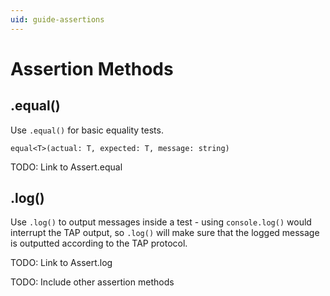 ```yaml
---
uid: guide-assertions
---
```

# Assertion Methods

## .equal()

Use `.equal()` for basic equality tests.

```
equal<T>(actual: T, expected: T, message: string)
```

TODO: Link to Assert.equal

## .log()

Use `.log()` to output messages inside a test - using `console.log()` would interrupt the TAP output,
so `.log()` will make sure that the logged message is outputted according to the TAP protocol.

TODO: Link to Assert.log

TODO: Include other assertion methods
